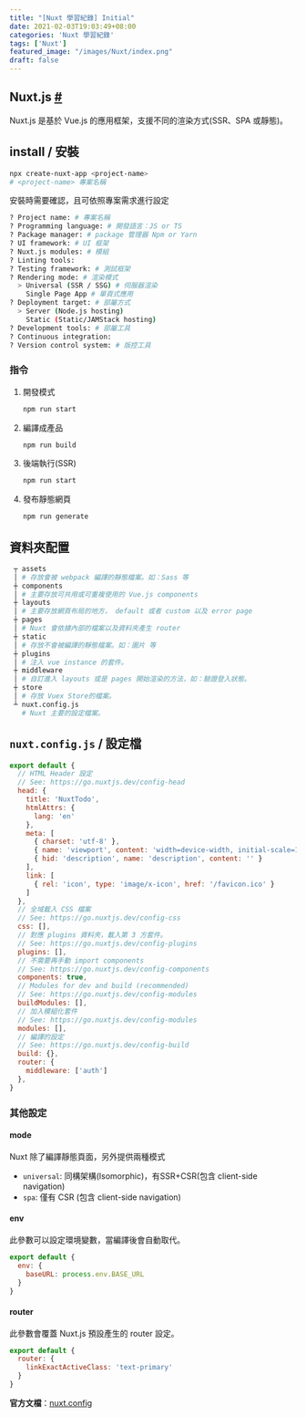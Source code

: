 ```yaml
---
title: "[Nuxt 學習紀錄] Initial"
date: 2021-02-03T19:03:49+08:00
categories: 'Nuxt 學習紀錄'
tags: ['Nuxt']
featured_image: "/images/Nuxt/index.png"
draft: false
---
```


## Nuxt.js [#](https://nuxtjs.org/)
Nuxt.js 是基於 Vue.js 的應用框架，支援不同的渲染方式(SSR、SPA 或靜態)。

## install / 安裝
```bash
npx create-nuxt-app <project-name>
# <project-name> 專案名稱
```

安裝時需要確認，且可依照專案需求進行設定
```bash
? Project name: # 專案名稱
? Programming language: # 開發語言：JS or TS
? Package manager: # package 管理器 Npm or Yarn
? UI framework: # UI 框架
? Nuxt.js modules: # 模組
? Linting tools:
? Testing framework: # 測試框架
? Rendering mode: # 渲染模式
  > Universal (SSR / SSG) # 伺服器渲染
    Single Page App # 單頁式應用
? Deployment target: # 部屬方式
  > Server (Node.js hosting)
    Static (Static/JAMStack hosting)
? Development tools: # 部屬工具
? Continuous integration:
? Version control system: # 版控工具
```
### 指令
1. 開發模式
    ```bash
    npm run start
    ```
1. 編譯成產品
    ```bash
    npm run build
    ```
1. 後端執行(SSR)
    ```bash
    npm run start
    ```
1. 發布靜態網頁
    ```bash
    npm run generate
    ```

## 資料夾配置
```bash
 ┬ assets
 │ # 存放會被 webpack 編譯的靜態檔案。如：Sass 等
 ┼ components
 │ # 主要存放可共用或可重複使用的 Vue.js components
 ┼ layouts
 │ # 主要存放網頁布局的地方， default 或者 custom 以及 error page
 ┼ pages
 │ # Nuxt 會依據內部的檔案以及資料夾產生 router
 ┼ static
 │ # 存放不會被編譯的靜態檔案。如：圖片 等
 ┼ plugins
 │ # 注入 vue instance 的套件。
 ┼ middleware
 │ # 自訂進入 layouts 或是 pages 開始渲染的方法，如：驗證登入狀態。
 ┼ store
 │ # 存放 Vuex Store的檔案。
 ┴ nuxt.config.js
   # Nuxt 主要的設定檔案。
```

## `nuxt.config.js` / 設定檔

```js
export default {
  // HTML Header 設定
  // See: https://go.nuxtjs.dev/config-head
  head: {
    title: 'NuxtTodo',
    htmlAttrs: {
      lang: 'en'
    },
    meta: [
      { charset: 'utf-8' },
      { name: 'viewport', content: 'width=device-width, initial-scale=1' },
      { hid: 'description', name: 'description', content: '' }
    ],
    link: [
      { rel: 'icon', type: 'image/x-icon', href: '/favicon.ico' }
    ]
  },
  // 全域載入 CSS 檔案
  // See: https://go.nuxtjs.dev/config-css
  css: [],
  // 對應 plugins 資料夾，載入第 3 方套件。
  // See: https://go.nuxtjs.dev/config-plugins
  plugins: [],
  // 不需要再手動 import components
  // See: https://go.nuxtjs.dev/config-components
  components: true,
  // Modules for dev and build (recommended)
  // See: https://go.nuxtjs.dev/config-modules
  buildModules: [],
  // 加入模組化套件
  // See: https://go.nuxtjs.dev/config-modules
  modules: [],
  // 編譯的設定
  // See: https://go.nuxtjs.dev/config-build
  build: {},
  router: {
    middleware: ['auth']
  },
}

```

### 其他設定
#### **mode**
Nuxt 除了編譯靜態頁面，另外提供兩種模式

- `universal`: 同構架構(Isomorphic)，有SSR+CSR(包含 client-side navigation)
- `spa`: 僅有 CSR (包含 client-side navigation)

#### **env**
此參數可以設定環境變數，當編譯後會自動取代。

```js
export default {
  env: {
    baseURL: process.env.BASE_URL
  }
}
```

#### **router**
此參數會覆蓋 Nuxt.js 預設產生的 router 設定。
```js
export default {
  router: {
    linkExactActiveClass: 'text-primary'
  }
}
```
**官方文檔**：[nuxt.config](https://nuxtjs.org/docs/2.x/directory-structure/nuxt-config)